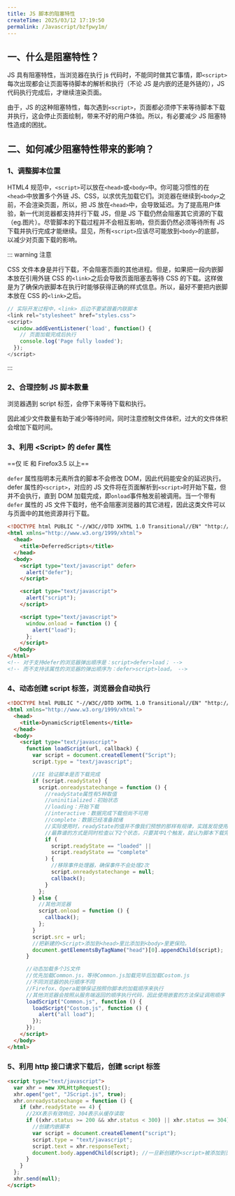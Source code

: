 ```yaml
---
title: JS 脚本的阻塞特性
createTime: 2025/03/12 17:19:50
permalink: /Javascript/bzfpwy1m/
---
```


## **一、什么是阻塞特性？**

JS 具有阻塞特性，当浏览器在执行 js 代码时，不能同时做其它事情，即`<script>`每次出现都会让页面等待脚本的解析和执行（不论 JS 是内嵌的还是外链的），JS 代码执行完成后，才继续渲染页面。

由于，JS 的这种阻塞特性，每次遇到`<script>`，页面都必须停下来等待脚本下载并执行，这会停止页面绘制，带来不好的用户体验。所以，有必要减少 JS 阻塞特性造成的困扰。

## **二、如何减少阻塞特性带来的影响？**

### **1、调整脚本位置**

HTML4 规范中，`<script>`可以放在`<head>`或`<body>`中。你可能习惯性的在`<head>`中放置多个外链 JS、CSS，以求优先加载它们。浏览器在继续到`<body>`之前，不会渲染页面，所以，把 JS 放在`<head>`中，会导致延迟。为了提高用户体验，新一代浏览器都支持并行下载 JS，但是 JS 下载仍然会阻塞其它资源的下载（eg.图片）。尽管脚本的下载过程并不会相互影响，但页面仍然必须等待所有 JS 下载并执行完成才能继续。显见，所有`<script>`应该尽可能放到`<body>`的底部，以减少对页面下载的影响。

::: warning 注意

CSS 文件本身是并行下载，不会阻塞页面的其他进程。但是，如果把一段内嵌脚本放在引用外链 CSS 的`<link>`之后会导致页面阻塞去等待 CSS 的下载。这样做是为了确保内嵌脚本在执行时能够获得正确的样式信息。所以，最好不要把内嵌脚本放在 CSS 的`<link>`之后。

```js
// 实际开发过程中，<link> 后边不要紧跟着内联脚本
<link rel="stylesheet" href="styles.css">
<script>
  window.addEventListener('load', function() {
    // 页面加载完成后执行
    console.log('Page fully loaded');
  });
</script>
```

:::

### **2、合理控制 JS 脚本数量**

浏览器遇到 script 标签，会停下来等待下载和执行。

因此减少文件数量有助于减少等待时间，同时注意控制文件体积，过大的文件体积会增加下载时间。

### **3、利用 \<Script\> 的 defer 属性**

==仅 IE 和 Firefox3.5 以上==

`defer` 属性指明本元素所含的脚本不会修改 DOM，因此代码能安全的延迟执行。defer 属性的`<script>`，对应的 JS 文件将在页面解析到`<script>`时开始下载，但并不会执行，直到 DOM 加载完成，即`onload`事件触发前被调用。当一个带有 `defer` 属性的 JS 文件下载时，他不会阻塞浏览器的其它进程，因此这类文件可以与页面中的其他资源并行下载。

```html :collapsed-lines
<!DOCTYPE html PUBLIC "-//W3C//DTD XHTML 1.0 Transitional//EN" "http://www.w3.org/TR/xhtml1/DTD/xhtml1-transitional.dtd">
<html xmlns="http://www.w3.org/1999/xhtml">
  <head>
    <title>DeferredScripts</title>
  </head>
  <body>
    <script type="text/javascript" defer>
      alert("defer");
    </script>

    <script type="text/javascript">
      alert("script");
    </script>

    <script type="text/javascript">
      window.onload = function () {
        alert("load");
      };
    </script>
  </body>
</html>
<!-- 对于支持defer的浏览器弹出顺序是：script>defer>load； -->
<!-- 而不支持该属性的浏览器的弹出顺序为：defer>script>load。 -->
```

### **4、动态创建 script 标签，浏览器会自动执行**

```html :collapsed-lines
<!DOCTYPE html PUBLIC "-//W3C//DTD XHTML 1.0 Transitional//EN" "http://www.w3.org/TR/xhtml1/DTD/xhtml1-transitional.dtd">
<html xmlns="http://www.w3.org/1999/xhtml">
  <head>
    <title>DynamicScriptElements</title>
  </head>
  <body>
    <script type="text/javascript">
      function loadScript(url, callback) {
        var script = document.createElement("Script");
        script.type = "text/javascript";

        //IE 验证脚本是否下载完成
        if (script.readyState) {
          script.onreadystatechange = function () {
            //readyState属性有5种取值
            //uninitialized：初始状态
            //loading：开始下载
            //interactive：数据完成下载但尚不可用
            //complete：数据已经准备就绪
            //实际使用时，readyState的值并不像我们预想的那样有规律，实践发现使用readyState
            //最靠谱的方式是同时检查以下2个状态，只要其中1个触发，就认为脚本下载完成。
            if (
              script.readyState == "loaded" ||
              script.readyState == "complete"
            ) {
              //移除事件处理器，确保事件不会处理2次
              script.onreadystatechange = null;
              callback();
            }
          };
        } else {
          //其他浏览器
          script.onload = function () {
            callback();
          };
        }
        script.src = url;
        //把新建的<Script>添加到<head>里比添加到<body>里更保险。
        document.getElementsByTagName("head")[0].appendChild(script);
      }

      //动态加载多个JS文件
      //优先加载Common.js，等待Common.js加载完毕后加载Costom.js
      //不同浏览器的执行顺序不同
      //Firefox、Opera能够保证按照你脚本的加载顺序来执行
      //其他浏览器会按照从服务端返回的顺序执行代码，因此使用嵌套的方法保证调用顺序
      loadScript("Common.js", function () {
        loadScript("Costom.js", function () {
          alert("all load");
        });
      });
    </script>
  </body>
</html>
```

### **5、利用 http 接口请求下载后，创建 script 标签**

```html :collapsed-lines
<script type="text/javascript">
  var xhr = new XMLHttpRequest();
  xhr.open("get", "JScript.js", true);
  xhr.onreadystatechange = function () {
    if (xhr.readyState == 4) {
      //2XX表示有效响应，304表示从缓存读取
      if ((xhr.status >= 200 && xhr.status < 300) || xhr.status == 304) {
        //创建内嵌脚本
        var script = document.createElement("script");
        script.type = "text/javascript";
        script.text = xhr.responseText;
        document.body.appendChild(script); //一旦新创建的<script>被添加到页面，代码就立刻执行然后准备就绪。
      }
    }
  };
  xhr.send(null);
</script>
```
